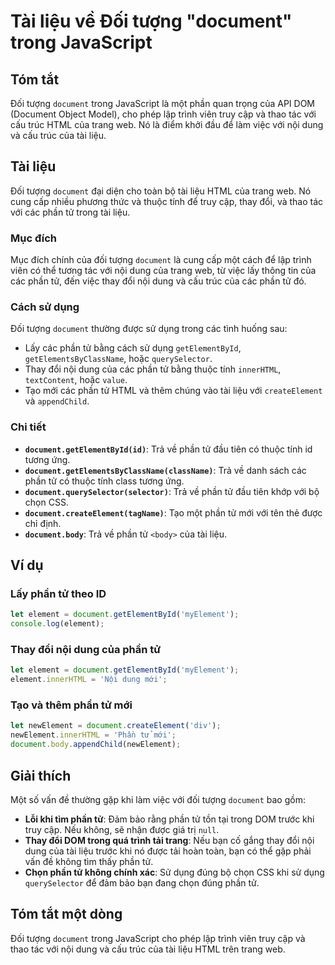 <!--
Meta Description: # Tài liệu về Đối tượng "document" trong JavaScript ## Tóm tắt Đối tượng `document` trong JavaScript là một phần quan trọng của API DOM (Document Obje...
Meta Keywords: phần, document, của, tài, liệu
-->

# Tài liệu về Đối tượng "document" trong JavaScript

## Tóm tắt
Đối tượng `document` trong JavaScript là một phần quan trọng của API DOM (Document Object Model), cho phép lập trình viên truy cập và thao tác với cấu trúc HTML của trang web. Nó là điểm khởi đầu để làm việc với nội dung và cấu trúc của tài liệu.

## Tài liệu
Đối tượng `document` đại diện cho toàn bộ tài liệu HTML của trang web. Nó cung cấp nhiều phương thức và thuộc tính để truy cập, thay đổi, và thao tác với các phần tử trong tài liệu. 

### Mục đích
Mục đích chính của đối tượng `document` là cung cấp một cách để lập trình viên có thể tương tác với nội dung của trang web, từ việc lấy thông tin của các phần tử, đến việc thay đổi nội dung và cấu trúc của các phần tử đó.

### Cách sử dụng
Đối tượng `document` thường được sử dụng trong các tình huống sau:
- Lấy các phần tử bằng cách sử dụng `getElementById`, `getElementsByClassName`, hoặc `querySelector`.
- Thay đổi nội dung của các phần tử bằng thuộc tính `innerHTML`, `textContent`, hoặc `value`.
- Tạo mới các phần tử HTML và thêm chúng vào tài liệu với `createElement` và `appendChild`.

### Chi tiết
- **`document.getElementById(id)`**: Trả về phần tử đầu tiên có thuộc tính id tương ứng.
- **`document.getElementsByClassName(className)`**: Trả về danh sách các phần tử có thuộc tính class tương ứng.
- **`document.querySelector(selector)`**: Trả về phần tử đầu tiên khớp với bộ chọn CSS.
- **`document.createElement(tagName)`**: Tạo một phần tử mới với tên thẻ được chỉ định.
- **`document.body`**: Trả về phần tử `<body>` của tài liệu.

## Ví dụ
### Lấy phần tử theo ID
```javascript
let element = document.getElementById('myElement');
console.log(element);
```

### Thay đổi nội dung của phần tử
```javascript
let element = document.getElementById('myElement');
element.innerHTML = 'Nội dung mới';
```

### Tạo và thêm phần tử mới
```javascript
let newElement = document.createElement('div');
newElement.innerHTML = 'Phần tử mới';
document.body.appendChild(newElement);
```

## Giải thích
Một số vấn đề thường gặp khi làm việc với đối tượng `document` bao gồm:
- **Lỗi khi tìm phần tử**: Đảm bảo rằng phần tử tồn tại trong DOM trước khi truy cập. Nếu không, sẽ nhận được giá trị `null`.
- **Thay đổi DOM trong quá trình tải trang**: Nếu bạn cố gắng thay đổi nội dung của tài liệu trước khi nó được tải hoàn toàn, bạn có thể gặp phải vấn đề không tìm thấy phần tử.
- **Chọn phần tử không chính xác**: Sử dụng đúng bộ chọn CSS khi sử dụng `querySelector` để đảm bảo bạn đang chọn đúng phần tử.

## Tóm tắt một dòng
Đối tượng `document` trong JavaScript cho phép lập trình viên truy cập và thao tác với nội dung và cấu trúc của tài liệu HTML trên trang web.
